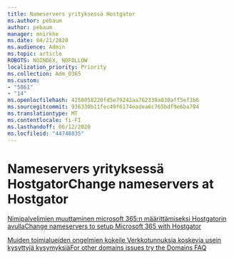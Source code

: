 ```yaml
---
title: Nameservers yrityksessä Hostgator
ms.author: pebaum
author: pebaum
manager: mnirkhe
ms.date: 04/21/2020
ms.audience: Admin
ms.topic: article
ROBOTS: NOINDEX, NOFOLLOW
localization_priority: Priority
ms.collection: Adm_O365
ms.custom:
- "5861"
- "14"
ms.openlocfilehash: 4258058220fd5e79242aa762339a830aff5ef3b6
ms.sourcegitcommit: 936330b11fec49f6174eadea6c765bdf9e6ba784
ms.translationtype: MT
ms.contentlocale: fi-FI
ms.lasthandoff: 06/12/2020
ms.locfileid: "44748835"
---
```

# <a name="change-nameservers-at-hostgator"></a><span data-ttu-id="9b040-102">Nameservers yrityksessä Hostgator</span><span class="sxs-lookup"><span data-stu-id="9b040-102">Change nameservers at Hostgator</span></span>

[<span data-ttu-id="9b040-103">Nimipalvelimien muuttaminen microsoft 365:n määrittämiseksi Hostgatorin avulla</span><span class="sxs-lookup"><span data-stu-id="9b040-103">Change nameservers to setup Microsoft 365 with Hostgator</span></span>](https://docs.microsoft.com/microsoft-365/admin/dns/change-nameservers-at-hostgator?view=o365-worldwide)

[<span data-ttu-id="9b040-104">Muiden toimialueiden ongelmien kokeile Verkkotunnuksia koskevia usein kysyttyjä kysymyksiä</span><span class="sxs-lookup"><span data-stu-id="9b040-104">For other domains issues try the Domains FAQ</span></span>](https://docs.microsoft.com/microsoft-365/admin/setup/domains-faq?view=o365-worldwide)
